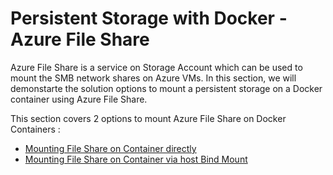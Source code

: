 # Persistent Storage with Docker - Azure File Share





Azure File Share is a service on Storage Account which can be used to mount the SMB network shares on Azure VMs. In this section, we will demonstarte the solution options to mount a persistent storage on a Docker container using Azure File Share.

This section covers 2 options to mount Azure File Share on Docker Containers :
- [Mounting File Share on Container directly](/03-persistentstorage/azurefileshare/directmount.md)
- [Mounting File Share on Container via host Bind Mount](/03-persistentstorage/azurefileshare/mountviahost.md)

